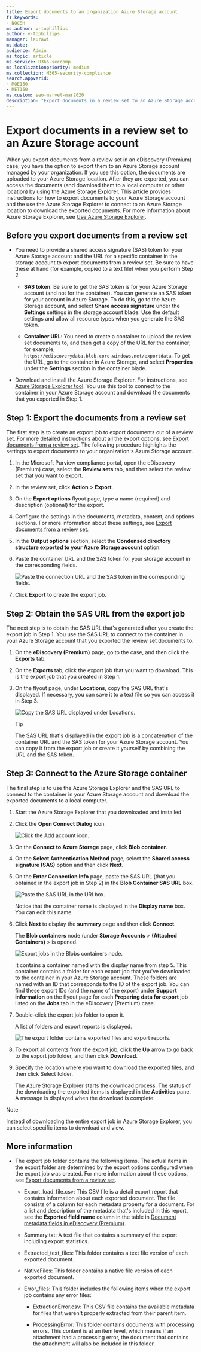 ```yaml
---
title: Export documents to an organization Azure Storage account
f1.keywords:
- NOCSH
ms.author: v-tophillips
author: v-tophillips
manager: laurawi
ms.date: 
audience: Admin
ms.topic: article
ms.service: O365-seccomp
ms.localizationpriority: medium
ms.collection: M365-security-compliance 
search.appverid: 
- MOE150
- MET150
ms.custom: seo-marvel-mar2020
description: "Export documents in a review set to an Azure Storage account and then use Azure Storage Explorer to download them to a local computer."
---
```


# Export documents in a review set to an Azure Storage account

When you export documents from a review set in an eDiscovery (Premium) case, you have the option to export them to an Azure Storage account managed by your organization. If you use this option, the documents are uploaded to your Azure Storage location. After they are exported, you can access the documents (and download them to a local computer or other location) by using the Azure Storage Explorer. This article provides instructions for how to export documents to your Azure Storage account and the use the Azure Storage Explorer to connect to an Azure Storage location to download the exported documents. For more information about Azure Storage Explorer, see [Use Azure Storage Explorer](/azure/storage/blobs/storage-quickstart-blobs-storage-explorer).

## Before you export documents from a review set

- You need to provide a shared access signature (SAS) token for your Azure Storage account and the URL for a specific container in the storage account to export documents from a review set. Be sure to have these at hand (for example, copied to a text file) when you perform Step 2

  - **SAS token**: Be sure to get the SAS token is for your Azure Storage account (and not for the container). You can generate an SAS token for your account in Azure Storage. To do this, go to the Azure Storage account, and select **Share access signature** under the **Settings** settings in the storage account blade. Use the default settings and allow all resource types when you generate the SAS token.

  - **Container URL**: You need to create a container to upload the review set documents to, and then get a copy of the URL for the container; for example, `https://ediscoverydata.blob.core.windows.net/exportdata`. To get the URL, go to the container in Azure Storage, and select **Properties** under the **Settings** section in the container blade.

- Download and install the Azure Storage Explorer. For instructions, see [Azure Storage Explorer tool](https://go.microsoft.com/fwlink/p/?LinkId=544842). You use this tool to connect to the container in your Azure Storage account and download the documents that you exported in Step 1.

## Step 1: Export the documents from a review set

The first step is to create an export job to export documents out of a review set. For more detailed instructions about all the export options, see [Export documents from a review set](export-documents-from-review-set.md). The following procedure highlights the settings to export documents to your organization's Azure Storage account.

1. In the Microsoft Purview compliance portal, open the eDiscovery (Premium) case, select the **Review sets** tab, and then select the review set that you want to export.

2. In the review set, click **Action** > **Export**.

3. On the **Export options** flyout page, type a name (required) and description (optional) for the export.

4. Configure the settings in the documents, metadata, content, and options sections. For more information about these settings, see [Export documents from a review set](export-documents-from-review-set.md).

5. In the **Output options** section, select the **Condensed directory structure exported to your Azure Storage account** option.

6. Paste the container URL and the SAS token for your storage account in the corresponding fields.

   ![Paste the connection URL and the SAS token in the corresponding fields.](../media/AzureStorageOutputOptions.png)

7. Click **Export** to create the export job.

## Step 2: Obtain the SAS URL from the export job

The next step is to obtain the SAS URL that's generated after you create the export job in Step 1. You use the SAS URL to connect to the container in your Azure Storage account that you exported the review set documents to.

1. On the **eDiscovery (Premium)** page, go to the case, and then click the **Exports** tab.

2. On the **Exports** tab, click the export job that you want to download. This is the export job that you created in Step 1.

3. On the flyout page, under **Locations**, copy the SAS URL that's displayed. If necessary, you can save it to a text file so you can access it in Step 3.

   ![Copy the SAS URL displayed under Locations.](../media/eDiscoExportJob.png)

   > [!TIP]
   > The SAS URL that's displayed in the export job is a concatenation of the container URL and the SAS token for your Azure Storage account. You can copy it from the export job or create it yourself by combining the URL and the SAS token.

## Step 3: Connect to the Azure Storage container

The final step is to use the Azure Storage Explorer and the SAS URL to connect to the container in your Azure Storage account and download the exported documents to a local computer.

1. Start the Azure Storage Explorer that you downloaded and installed.

2. Click the **Open Connect Dialog** icon.

   ![Click the Add account icon.](../media/AzureStorageConnect.png)

3. On the **Connect to Azure Storage** page, click **Blob container**.

4. On the **Select Authentication Method** page, select the **Shared access signature (SAS)** option and then click **Next**.

5. On the **Enter Connection Info** page, paste the SAS URL (that you obtained in the export job in Step 2) in the **Blob Container SAS URL** box.

    ![Paste the SAS URL in the URI box.](../media/AzureStorageConnect3.png)

    Notice that the container name is displayed in the **Display name** box. You can edit this name.

6. Click **Next** to display the **summary** page and then click **Connect**.

    The **Blob containers** node (under **Storage Accounts** > **(Attached Containers)** \> is opened.

    ![Export jobs in the Blobs containers node.](../media/AzureStorageConnect5.png)

    It contains a container named with the display name from step 5. This container contains a folder for each export job that you've downloaded to the container in your Azure Storage account. These folders are named with an ID that corresponds to the ID of the export job. You can find these export IDs (and the name of the export) under **Support information** on the flyout page for each **Preparing data for export** job listed on the **Jobs** tab in the eDiscovery (Premium) case.

7. Double-click the export job folder to open it.

   A list of folders and export reports is displayed.

    ![The export folder contains exported files and export reports.](../media/AzureStorageConnect6.png)

8. To export all contents from the export job, click the **Up** arrow to go back to the export job folder, and then click **Download**.

9. Specify the location where you want to download the exported files, and then click Select folder.

    The Azure Storage Explorer starts the download process. The status of the downloading the exported items is displayed in the **Activities** pane. A message is displayed when the download is complete.

> [!NOTE]
> Instead of downloading the entire export job in Azure Storage Explorer, you can select specific items to download and view.

## More information

- The export job folder contains the following items. The actual items in the export folder are determined by the export options configured when the export job was created. For more information about these options, see [Export documents from a review set](export-documents-from-review-set.md).

  - Export_load_file.csv: This CSV file is a detail export report that contains information about each exported document. The file consists of a column for each metadata property for a document. For a list and description of the metadata that's included in this report, see the **Exported field name** column in the table in [Document metadata fields in eDiscovery (Premium)](document-metadata-fields-in-advanced-ediscovery.md).

  - Summary.txt: A text file that contains a summary of the export including export statistics.

  - Extracted_text_files: This folder contains a text file version of each exported document.

  - NativeFiles: This folder contains a native file version of each exported document.

  - Error_files: This folder includes the following items when the export job contains any error files:

    - ExtractionError.csv: This CSV file contains the available metadata for files that weren't properly extracted from their parent item.

    - ProcessingError: This folder contains documents with processing errors. This content is at an item level, which means if an attachment had a processing error, the document that contains the attachment will also be included in this folder.
